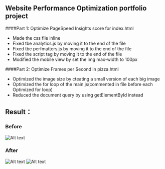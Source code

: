 ## Website Performance Optimization portfolio project



####Part 1: Optimize PageSpeed Insights score for index.html
* Made the css file inline
* Fixed tbe analytics.js by moving it to the end of the file
* Fixed tbe perfmatters.js by moving it to the end of the file
* Fixed the script tag by moving it to the end of the file
* Modified the mobile view by set the img max-width to 100px


####Part 2: Optimize Frames per Second in pizza.html
* Optimized the image size by cteating a small version of each big image
* Optimized the for loop of the main.js(commented in file before each Optimized for loop)
* Reduced the document query by using getElementById instead

## Result：
### Before
![Alt text](https://github.com/pg707284828/WebOptimization/blob/master/result/before.png?raw=true "Before")
### After
![Alt text](https://github.com/pg707284828/WebOptimization/blob/master/result/speedresult1.png?raw=true "After")
![Alt text](https://github.com/pg707284828/WebOptimization/blob/master/result/speedresult2.png?raw=true "After")
